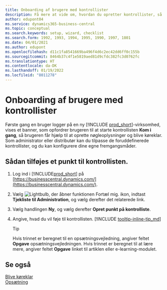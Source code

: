 ```yaml
---
title: Onboarding af brugere med kontrollister
description: Få mere at vide om, hvordan du opretter kontrollister, så brugere lettere kan komme i gang med Business Central.
author: edupont04
ms.service: dynamics365-business-central
ms.topic: conceptual
ms.search.keywords: setup, wizard, checklist
ms.search.form: 1992, 1993, 1994, 1995, 1990, 1997, 1801
ms.date: 04/01/2021
ms.author: edupont
ms.openlocfilehash: d11c1fa8541669ba496f4d6c2ec42dd6ff0c155b
ms.sourcegitcommit: 8464b37c4f1e5819aed81d9cfdc382fc3d0762fc
ms.translationtype: HT
ms.contentlocale: da-DK
ms.lasthandoff: 01/19/2022
ms.locfileid: "8011278"
---
```

# <a name="onboard-users-with-checklists"></a>Onboarding af brugere med kontrollister

Første gang en bruger logger på en ny [!INCLUDE [prod_short](includes/prod_short.md)]-virksomhed, vises et banner, som opfordrer brugeren til at starte kontrollisten **Kom i gang**, så brugeren får hjælp til at oprette nøgleoplysninger og blive køreklar. Som administrator eller distributør kan du tilpasse de foruddefinerede kontrollister, og du kan konfigurere dine egne fremgangsmåder.

## <a name="to-add-an-item-to-the-checklist"></a>Sådan tilføjes et punkt til kontrollisten.

1. Log ind i [!INCLUDE[prod_short](includes/prod_short.md)] på [https://businesscentral.dynamics.com/](https://businesscentral.dynamics.com/).

2. Vælg ![Lightbulb, der åbner funktionen Fortæl mig.](media/ui-search/search_small.png "Fortæl mig, hvad du vil foretage dig") ikon, indtast **Tjekliste til Administration**, og vælg derefter det relaterede link.  

3. Vælg handlingen **Ny**, og vælg derefter **Opret punkt på kontrolliste**.  

4. Angive, hvad du vil føje til kontrollisten. [!INCLUDE [tooltip-inline-tip_md](includes/tooltip-inline-tip_md.md)]

    > [!TIP]
    > Hvis trinnet er beregnet til en opsætningsvejledning, angiver feltet **Opgave** opsætningsvejledningen. Hvis trinnet er beregnet til at lære mere, angiver feltet **Opgave** linket til artiklen eller e-learning-modulet.

## <a name="see-also"></a>Se også

[Blive køreklar](ui-get-ready-business.md)  
[Opsætning](admin-setup-and-administration.md)  
